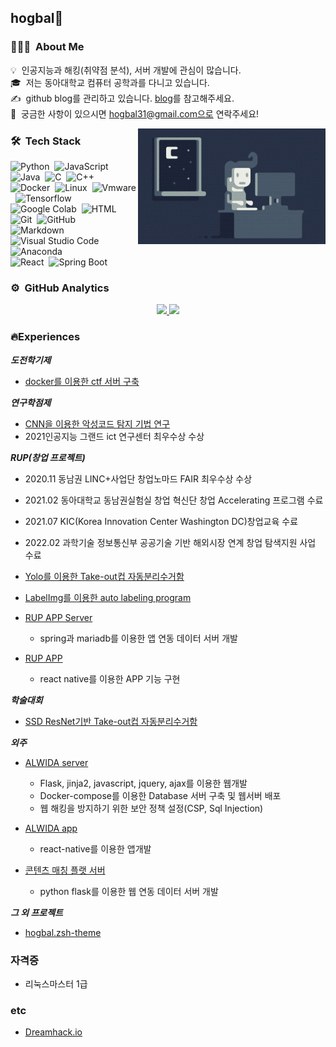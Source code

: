 <h2>hogbal👋</h2>

### 👨🏻‍💻 &nbsp;About Me

💡 &nbsp;인공지능과 해킹(취약점 분석), 서버 개발에 관심이 많습니다.\
🎓 &nbsp;저는 동아대학교 컴퓨터 공학과를 다니고 있습니다.\
✍️ &nbsp;github blog를 관리하고 있습니다. [blog](https://hogbal.tistory.com/)를 참고해주세요.\
💬 &nbsp;궁금한 사항이 있으시면 hogbal31@gmail.com으로 연락주세요!

<img alt="Night Coding" src="https://raw.githubusercontent.com/AVS1508/AVS1508/master/assets/Night-Coding.gif" align="right"/>

### 🛠 &nbsp;Tech Stack

![Python](https://img.shields.io/badge/-Python-3776AB?style=flat&logo=python&logoColor=black)&nbsp;
![JavaScript](https://img.shields.io/badge/-JavaScript-F7DF1E?style=flat&logo=javascript&logoColor=black)&nbsp;
![Java](https://img.shields.io/badge/-Java-F7DF1E?style=flat&logo=Java&logoColor=black)&nbsp;
![C](https://img.shields.io/badge/-C-A8B9CC?style=flat&logo=C&logoColor=black)&nbsp;
![C++](https://img.shields.io/badge/-C++-00599C?style=flat&logo=C%2B%2B&logoColor=black)&nbsp;\
![Docker](https://img.shields.io/badge/-Docker-2496ED?style=flat&logo=docker&logoColor=white)&nbsp;
![Linux](https://img.shields.io/badge/-Linux-FCC624?style=flat&logo=linux&logoColor=black)&nbsp;
![Vmware](https://img.shields.io/badge/-Vmware-607078?style=flat&logo=vmware&logoColor=black)&nbsp;
![Tensorflow](https://img.shields.io/badge/-Tensorflow-FF6F00?style=flat&logo=TensorFlow&logoColor=black)&nbsp;\
![Google Colab](https://img.shields.io/badge/-Google%20Colab-F9AB00?style=flat&logo=google-colab&logoColor=black)&nbsp;
![HTML](https://img.shields.io/badge/-HTML-E34F26?style=flat&logo=HTML5&logoColor=black)&nbsp;
![Git](https://img.shields.io/badge/-Git-F05032?style=flat&logo=git&logoColor=black)&nbsp;
![GitHub](https://img.shields.io/badge/-GitHub-181717?style=flat&logo=github&logoColor=black)&nbsp;\
![Markdown](https://img.shields.io/badge/-Markdown-000000?style=flat&logo=markdown&logoColor=white)
![Visual Studio Code](https://img.shields.io/badge/-Visual%20Studio%20Code-007ACC?style=flat&logo=visual-studio-code&logoColor=black)&nbsp;
![Anaconda](https://img.shields.io/badge/-Anaconda-44A833?style=flat&logo=anaconda&logoColor=black)&nbsp;\
![React](https://img.shields.io/badge/-React-61DAFB?style=flat&logo=react&logoColor=black)&nbsp;
![Spring Boot](https://img.shields.io/badge/-SpringBoot-6DB33F?style=flat&logo=springboot&logoColor=white)&nbsp;


### ⚙️ &nbsp;GitHub Analytics

<p align="center">
<a href="https://github.com/hogbal">
  <img height="180em" src="https://github-readme-stats-eight-theta.vercel.app/api?username=hogbal&show_icons=true&theme=algolia&include_all_commits=true&count_private=true"/>
  <img height="180em" src="https://github-readme-stats-eight-theta.vercel.app/api/top-langs/?username=hogbal&layout=compact&langs_count=8&theme=algolia"/>
</a>
</p>

### 🔥Experiences

***도전학기제***

- [docker를 이용한 ctf 서버 구축](https://github.com/hogbal/CTFd)
  
***연구학점제***

- [CNN을 이용한 악성코드 탐지 기법 연구](https://github.com/hogbal/Malware-Detection)
- 2021인공지능 그랜드 ict 연구센터 최우수상 수상
  
***RUP(창업 프로젝트)***


- 2020.11 동남권 LINC+사업단 창업노마드 FAIR 최우수상 수상
- 2021.02 동아대학교 동남권실험실 창업 혁신단 창업 Accelerating 프로그램 수료
- 2021.07 KIC(Korea Innovation Center Washington DC)창업교육 수료
- 2022.02 과학기술 정보통신부 공공기술 기반 해외시장 연계 창업 탐색지원 사업 수료

- [Yolo를 이용한 Take-out컵 자동분리수거함](https://github.com/hogbal/RUP)
- [LabelImg를 이용한 auto labeling program](https://github.com/hogbal/auto_labeling)
- [RUP APP Server](https://github.com/hogbal/RUP_Server)
  * spring과 mariadb를 이용한 앱 연동 데이터 서버 개발
- [RUP APP](https://github.com/hogbal/RUP_APP)
  * react native를 이용한 APP 기능 구현

***학술대회***

- [SSD ResNet기반 Take-out컵 자동분리수거함](https://www.dbpia.co.kr/journal/articleDetail?nodeId=NODE10583438)

***외주***

- [ALWIDA server](https://github.com/hogbal/ALWIDA_server)
  * Flask, jinja2, javascript, jquery, ajax를 이용한 웹개발
  * Docker-compose를 이용한 Database 서버 구축 및 웹서버 배포
  * 웹 해킹을 방지하기 위한 보안 정책 설정(CSP, Sql Injection)

- [ALWIDA app](https://github.com/hogbal/ALWIDA_APP)
  * react-native를 이용한 앱개발

- [콘텐츠 매칭 플랫 서버](https://github.com/hogbal/alltalk_homepage)
  * python flask를 이용한 웹 연동 데이터 서버 개발

***그 외 프로젝트***

- [hogbal.zsh-theme](https://github.com/hogbal/hogbal.zsh-theme)

### 자격증

- 리눅스마스터 1급

### etc

- [Dreamhack.io](https://dreamhack.io/users/958)
